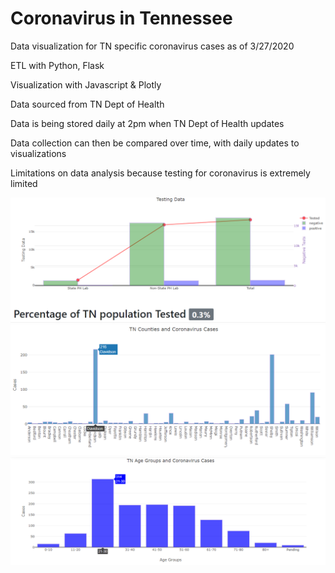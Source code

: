 # Coronavirus in Tennessee 

<p>Data visualization for TN specific coronavirus cases as of 3/27/2020<p>
<p>ETL with Python, Flask<p>
<p>Visualization with Javascript & Plotly</p>
<p>Data sourced from TN Dept of Health</p>
<p>Data is being stored daily at 2pm when TN Dept of Health updates</p>
<p>Data collection can then be compared over time, with daily updates to visualizations</p>
<p>Limitations on data analysis because testing for coronavirus is extremely limited</p>


![Testing Data in TN](https://github.com/clayfranklin/Coronavirus/blob/master/Covid_predictions/TN/Resources/Testing_Data.png)
![County Data in TN](https://github.com/clayfranklin/Coronavirus/blob/master/Covid_predictions/TN/Resources/Counties.png)
![Age Data in TN](https://github.com/clayfranklin/Coronavirus/blob/master/Covid_predictions/TN/Resources/Age_Groups.png)
